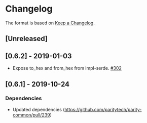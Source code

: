 # Changelog

The format is based on [Keep a Changelog].

[Keep a Changelog]: http://keepachangelog.com/en/1.0.0/

## [Unreleased]

## [0.6.2] - 2019-01-03
- Expose to_hex and from_hex from impl-serde. [#302]((https://github.com/paritytech/parity-common/pull/239))

## [0.6.1] - 2019-10-24
### Dependencies
- Updated dependencies (https://github.com/paritytech/parity-common/pull/239)
